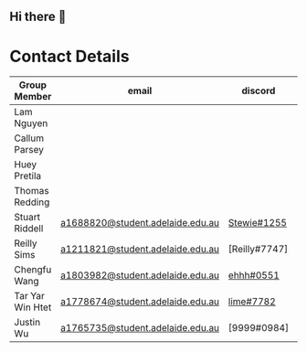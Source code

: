 ## Hi there 👋

<!--

**Here are some ideas to get you started:**

🙋‍♀️ A short introduction - what is your organization all about?
🌈 Contribution guidelines - how can the community get involved?
👩‍💻 Useful resources - where can the community find your docs? Is there anything else the community should know?
🍿 Fun facts - what does your team eat for breakfast?
🧙 Remember, you can do mighty things with the power of [Markdown](https://docs.github.com/github/writing-on-github/getting-started-with-writing-and-formatting-on-github/basic-writing-and-formatting-syntax)
-->


# Contact Details
| Group Member		| email								| discord															| github								|
|-------------------|-----------------------------------|-------------------------------------------------------------------|---------------------------------------|
|Lam Nguyen			|									|																	|										|
|Callum Parsey		|									|																	|										|
|Huey Pretila		|									|																	|										|
|Thomas Redding		|									|																	|										|
|Stuart Riddell		| a1688820@student.adelaide.edu.au | [Stewie#1255](https://discordapp.com/users/455121440564576268)		| [traunts](https://github.com/traunts)	|
|Reilly Sims		| a1211821@student.adelaide.edu.au | [Reilly#7747]														| [Rsims04](https://github.com/Rsims04)	|
|Chengfu Wang		| a1803982@student.adelaide.edu.au | [ehhh#0551](https://discordapp.com/users/253655125858582549)	    | [fecyiw43](https://github.com/fecyiw43)|
|Tar Yar Win Htet	| a1778674@student.adelaide.edu.au | [lime#7782](https://discordapp.com/users/875396095394607105)		| [taryarwinhtet](https://github.com/taryarwinhtet)|
|Justin Wu			| a1765735@student.adelaide.edu.au | [9999#0984]														| [4genso](https://github.com/4genso)|
